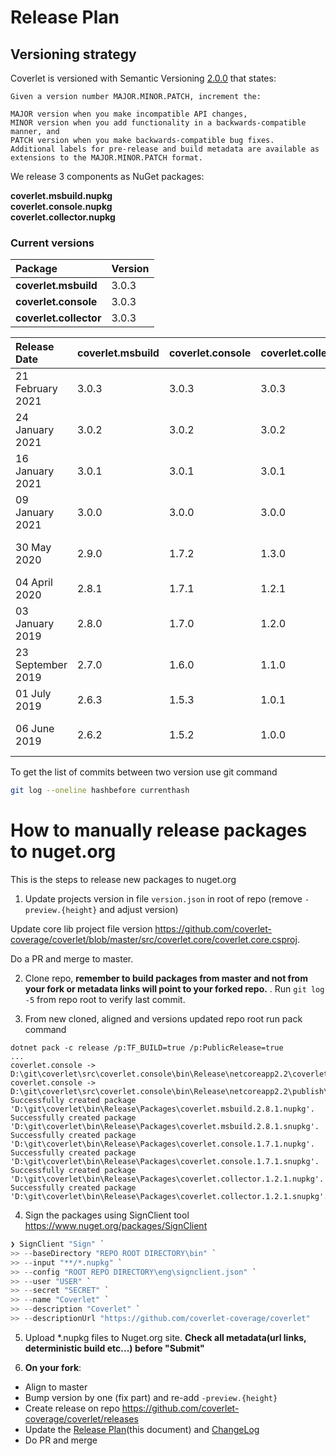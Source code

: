 # Release Plan

## Versioning strategy

Coverlet is versioned with Semantic Versioning [2.0.0](https://semver.org/#semantic-versioning-200) that states:

```
Given a version number MAJOR.MINOR.PATCH, increment the:

MAJOR version when you make incompatible API changes,
MINOR version when you add functionality in a backwards-compatible manner, and
PATCH version when you make backwards-compatible bug fixes.
Additional labels for pre-release and build metadata are available as extensions to the MAJOR.MINOR.PATCH format.
```

We release 3 components as NuGet packages:  

**coverlet.msbuild.nupkg**  
**coverlet.console.nupkg**  
**coverlet.collector.nupkg**  

### Current versions

| Package               | Version |
|:----------------------|:--------|
|**coverlet.msbuild**   | 3.0.3   |  
|**coverlet.console**   | 3.0.3   |
|**coverlet.collector** | 3.0.3   |  


| Release Date      | coverlet.msbuild | coverlet.console  | coverlet.collector| commit hash                              | notes                          |
| :-----------------|:-----------------|:------------------|:------------------|:-----------------------------------------|:-------------------------------|
| 21 February 2021  | 3.0.3            | 3.0.3             |   3.0.3           | adfabfd58de0aabe263e7d2080324e0b8541071e | Fix regressions                | 
| 24 January 2021   | 3.0.2            | 3.0.2             |   3.0.2           | ed918515492193fd154b60270d440c40fa30fee9 | Fix regressions                | 
| 16 January 2021   | 3.0.1            | 3.0.1             |   3.0.1           | 1b45fd89245369ae94407e7a77bdfee112042486 | Fix severe coverage regression | 
| 09 January 2021   | 3.0.0            | 3.0.0             |   3.0.0           | 1e77f9d2183a320e8991bfc296460e793301931f | Align versions numbers         | 
| 30 May 2020       | 2.9.0            | 1.7.2             |   1.3.0           | 83a38d45b3f9c231d705bfed849efbf41b3aaa86 | deterministic build support    |
| 04 April 2020     | 2.8.1            | 1.7.1             |   1.2.1           | 3f81828821d07d756e02a4105b2533cedf0b543c |                                |
| 03 January 2019   | 2.8.0            | 1.7.0             |   1.2.0           | 72a688f1c47fa92059540d5fbb1c4b0b4bf0dc8c |                                |
| 23 September 2019 | 2.7.0            | 1.6.0             |   1.1.0           | 4ca01eb239038808739699470a61fad675af6c79 |                                |
| 01 July 2019      | 2.6.3            | 1.5.3             |   1.0.1           | e1593359497fdfe6befbb86304b8f4e09a656d14 |                                |
| 06 June 2019      | 2.6.2            | 1.5.2             |   1.0.0           | 3e7eac9df094c22335711a298d359890aed582e8 | first collector release        |

To get the list of commits between two version use git command
```bash
git log --oneline hashbefore currenthash
```

# How to manually release packages to nuget.org

This is the steps to release new packages to nuget.org

1. Update projects version in file `version.json` in root of repo (remove `-preview.{height}` and adjust version)

Update core lib project file version https://github.com/coverlet-coverage/coverlet/blob/master/src/coverlet.core/coverlet.core.csproj.  

Do a PR and merge to master.

2. Clone repo, **remember to build packages from master and not from your fork or metadata links will point to your forked repo.** . Run `git log -5` from repo root to verify last commit.

3. From new cloned, aligned and versions updated repo root run pack command

  ```
  dotnet pack -c release /p:TF_BUILD=true /p:PublicRelease=true
  ...
  coverlet.console -> D:\git\coverlet\src\coverlet.console\bin\Release\netcoreapp2.2\coverlet.console.dll
  coverlet.console -> D:\git\coverlet\src\coverlet.console\bin\Release\netcoreapp2.2\publish\
  Successfully created package 'D:\git\coverlet\bin\Release\Packages\coverlet.msbuild.2.8.1.nupkg'.
  Successfully created package 'D:\git\coverlet\bin\Release\Packages\coverlet.msbuild.2.8.1.snupkg'.
  Successfully created package 'D:\git\coverlet\bin\Release\Packages\coverlet.console.1.7.1.nupkg'.
  Successfully created package 'D:\git\coverlet\bin\Release\Packages\coverlet.console.1.7.1.snupkg'.
  Successfully created package 'D:\git\coverlet\bin\Release\Packages\coverlet.collector.1.2.1.nupkg'.
  Successfully created package 'D:\git\coverlet\bin\Release\Packages\coverlet.collector.1.2.1.snupkg'.
  ```

4. Sign the packages using SignClient tool https://www.nuget.org/packages/SignClient

  ```powershell
  ❯ SignClient "Sign" `
  >> --baseDirectory "REPO ROOT DIRECTORY\bin" `
  >> --input "**/*.nupkg" `
  >> --config "ROOT REPO DIRECTORY\eng\signclient.json" `
  >> --user "USER" `
  >> --secret "SECRET" `
  >> --name "Coverlet" `
  >> --description "Coverlet" `
  >> --descriptionUrl "https://github.com/coverlet-coverage/coverlet"
  ```

5. Upload *.nupkg files to Nuget.org site. **Check all metadata(url links, deterministic build etc...) before "Submit"**

6. **On your fork**:
  * Align to master
  * Bump version by one (fix part) and re-add `-preview.{height}`
  * Create release on repo https://github.com/coverlet-coverage/coverlet/releases
  * Update the [Release Plan](https://github.com/coverlet-coverage/coverlet/blob/master/Documentation/ReleasePlan.md)(this document) and [ChangeLog](https://github.com/coverlet-coverage/coverlet/blob/master/Documentation/Changelog.md)
  * Do PR and merge

